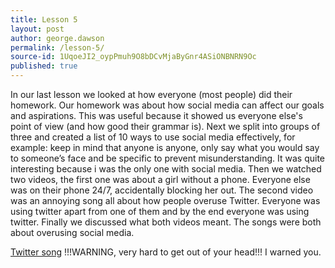 ```yaml
---
title: Lesson 5
layout: post
author: george.dawson
permalink: /lesson-5/
source-id: 1UqoeJI2_oypPmuh9O8bDCvMjaByGnr4ASiONBNRN9Oc
published: true
---
```

In our last lesson we looked at how everyone (most people) did their homework. Our homework was about how social media can affect our goals and aspirations. This was useful because it showed us everyone else's point of view (and how good their grammar is). Next we split into groups of three and created a list of 10 ways to use social media effectively,  for example: keep in mind that anyone is anyone, only say what you would say to someone’s face and be specific to prevent misunderstanding. It was quite interesting because i was the only one with social media. Then we watched two videos, the first one was about a girl without a phone. Everyone else was on their phone 24/7, accidentally blocking her out. The second video was an annoying song all about how people overuse Twitter. Everyone was using twitter apart from one of them and by the end everyone was using twitter. Finally we discussed what both videos meant. The songs were both about overusing social media.

[Twitter song](https://www.youtube.com/watch?v=xr3Tl7T6fIQ) !!!WARNING, very hard to get out of your head!!! I warned you.


